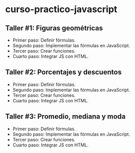 # curso-practico-javascript

## Taller #1: Figuras geométricas

- Primer paso: Definir fórmulas.
- Segundo paso: Implementar las fórmulas en JavaScript.
- Tercer paso: Crear funciones.
- Cuarto paso: Integrar JS con HTML.

## Taller #2: Porcentajes y descuentos

- Primer paso: Definir fórmulas.
- Segundo paso: Implementar las fórmulas en JavaScript.
- Tercer paso: Crear funciones.
- Cuarto paso: Integrar JS con HTML.

## Taller #3: Promedio, mediana y moda

- Primer paso: Definir fórmulas.
- Segundo paso: Implementar las fórmulas en JavaScript.
- Tercer paso: Crear funciones.
- Cuarto paso: Integrar JS con HTML.